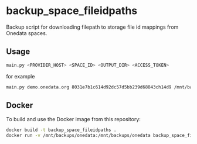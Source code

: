 #  backup_space_fileidpaths

Backup script for downloading filepath to storage file id mappings from Onedata spaces.


## Usage

```bash
main.py <PROVIDER_HOST> <SPACE_ID> <OUTPUT_DIR> <ACCESS_TOKEN>
```

for example

```bash
main.py demo.onedata.org 8031e7b1c614d92dc57d5bb239d68843ch14d9 /mnt/backups/onedata FAe41dba930e76e89df0c21c6392bbe7133ch6e89dba930e76e89df0c21c6392b
```

## Docker
To build and use the Docker image from this repository:

```bash
docker build -t backup_space_fileidpaths .
docker run -v /mnt/backups/onedata:/mnt/backups/onedata backup_space_fileidpaths demo.onedata.org 8031e7b1c614d92dc57d5bb239d68843ch14d9 /mnt/backups/onedata FAe41dba930e76e89df0c21c6392bbe7133ch6e89dba930e76e89df0c21c6392b
```
